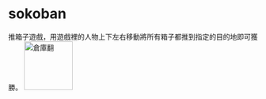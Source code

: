 # sokoban
推箱子遊戲，用遊戲裡的人物上下左右移動將所有箱子都推到指定的目的地即可獲勝。
<img width="98" alt="倉庫翻" src="https://github.com/user-attachments/assets/08eced75-b188-4f94-a4a5-b86dded2dc06" />

